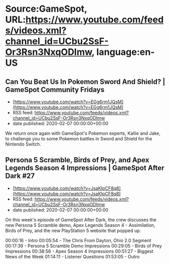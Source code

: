 # Source:GameSpot, URL:https://www.youtube.com/feeds/videos.xml?channel_id=UCbu2SsF-Or3Rsn3NxqODImw, language:en-US

## Can You Beat Us In Pokemon Sword And Shield? | GameSpot Community Fridays
 - [https://www.youtube.com/watch?v=EGg6rm1JQsM](https://www.youtube.com/watch?v=EGg6rm1JQsM)
 - RSS feed: https://www.youtube.com/feeds/videos.xml?channel_id=UCbu2SsF-Or3Rsn3NxqODImw
 - date published: 2020-02-07 00:00:00+00:00

We return once again with GameSpot's Pokemon experts, Kallie and Jake, to challenge you to some Pokemon battles in Sword and Shield for the Nintendo Switch.

## Persona 5 Scramble, Birds of Prey, and Apex Legends Season 4 Impressions | GameSpot After Dark #27
 - [https://www.youtube.com/watch?v=JsaKIpCF8q8](https://www.youtube.com/watch?v=JsaKIpCF8q8)
 - RSS feed: https://www.youtube.com/feeds/videos.xml?channel_id=UCbu2SsF-Or3Rsn3NxqODImw
 - date published: 2020-02-07 00:00:00+00:00

On this week's episode of GameSpot After Dark, the crew discusses the new Persona 5 Scramble demo, Apex Legends Season 4 - Assimilation, Birds of Prey, and the new PlayStation 5 website that popped up.

00:00:16 - Intro
00:05:54 - The Chris From Dayton, Ohio 2.0 Segment
00:17:39 - Persona 5 Scramble Demo Impressions
00:29:05 - Birds of Prey Impressions
00:38:56 - Apex Season 4 Impressions
00:51:27 - Biggest News of the Week
01:14:11 - Listener Questions
01:53:05 - Outro

